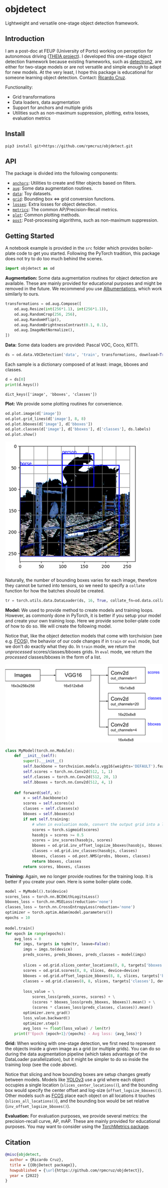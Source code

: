 # objdetect
Lightweight and versatile one-stage object detection framework.

## Introduction

I am a post-doc at FEUP (University of Porto) working on perception for autonomous driving ([THEIA project](https://noticias.up.pt/u-porto-bosch-projeto-de-investigacao-28-milhoes-de-euros/)). I developed this one-stage object detection framework because existing frameworks, such as [detectron2](https://github.com/facebookresearch/detectron2), are either for two-stage models or are not versatile and simple enough to adapt for new models. At the very least, I hope this package is educational for someone learning object detection. Contact: [Ricardo Cruz](mailto:rpcruz@fe.up.pt).

Functionality:
* Grid transformations
* Data loaders, data augmentation
* Support for anchors and multiple grids
* Utilities such as non-maximum suppression, plotting, extra losses, evaluation metrics

## Install

```
pip3 install git+https://github.com/rpmcruz/objdetect.git
```

## API

The package is divided into the following components:

* [`anchors`](http://htmlpreview.github.io/?https://github.com/rpmcruz/objdetect/blob/main/html/anchors.html): Utilities to create and filter objects based on filters.
* [`aug`](http://htmlpreview.github.io/?https://github.com/rpmcruz/objdetect/blob/main/html/aug.html): Some data augmentation routines.
* [`data`](http://htmlpreview.github.io/?https://github.com/rpmcruz/objdetect/blob/main/html/data.html): Toy datasets.
* [`grid`](http://htmlpreview.github.io/?https://github.com/rpmcruz/objdetect/blob/main/html/grid.html): Bounding box <=> grid conversion functions.
* [`losses`](http://htmlpreview.github.io/?https://github.com/rpmcruz/objdetect/blob/main/html/losses.html): Extra losses for object detection.
* [`metrics`](http://htmlpreview.github.io/?https://github.com/rpmcruz/objdetect/blob/main/html/metrics.html): The common AP/Precision-Recall metrics.
* [`plot`](http://htmlpreview.github.io/?https://github.com/rpmcruz/objdetect/blob/main/html/plot.html): Common plotting methods.
* [`post`](http://htmlpreview.github.io/?https://github.com/rpmcruz/objdetect/blob/main/html/post.html): Post-processing algorithms, such as non-maximum suppression.

## Getting Started

A notebook example is provided in the `src` folder which provides boiler-plate code to get you started. Following the PyTorch tradition, this package does not try to do too much behind the scenes.

```python
import objdetect as od
```

**Augmentation:** Some data augmentation routines for object detection are available. These are mainly provided for educational purposes and might be removed in the future. We recommend you use [Albumentations](https://albumentations.ai/), which work similarly to ours.

```python
transformations = od.aug.Compose([
    od.aug.Resize(int(256*1.1), int(256*1.1)),
    od.aug.RandomCrop(256, 256),
    od.aug.RandomHflip(),
    od.aug.RandomBrightnessContrast(0.1, 0.1),
    od.aug.ImageNetNormalize(),
])
```

**Data:** Some data loaders are provided: Pascal VOC, Coco, KITTI.

```python
ds = od.data.VOCDetection('data', 'train', transformations, download=True)
```

Each sample is a dictionary composed of at least: image, bboxes and classes.

```python
d = ds[0]
print(d.keys())
```

```
dict_keys(['image', 'bboxes', 'classes'])
```

**Plot:** We provide some plotting routines for convenience.

```python
od.plot.image(d['image'])
od.plot.grid_lines(d['image'], 8, 8)
od.plot.bboxes(d['image'], d['bboxes'])
od.plot.classes(d['image'], d['bboxes'], d['classes'], ds.labels)
od.plot.show()
```

![](src/image.jpg)

Naturally, the number of bounding boxes varies for each image, therefore they cannot be turned into tensors, so we need to specify a `collate` function for how the batches should be created.

```python
tr = torch.utils.data.DataLoader(ds, 16, True, collate_fn=od.data.collate_fn)
```

**Model:** We used to provide method to create models and training loops. However, as commonly done in PyTorch, it is better if you setup your model and create your own training loop. Here we provide some boiler-plate code of how to do so. We will create the following model.

Notice that, like the object detection models that come with torchvision (see e.g. [FCOS](https://pytorch.org/vision/stable/models/generated/torchvision.models.detection.fcos_resnet50_fpn.html#torchvision.models.detection.fcos_resnet50_fpn)), the behavior of our code changes if in `train` or `eval` mode, but we don't do exactly what they do. In `train` mode, we return the *unprocessed* scores/classes/bboxes grids. In `eval` mode, we return the *processed* classes/bboxes in the form of a list.

![](src/model.svg)

```python
class MyModel(torch.nn.Module):
    def __init__(self):
        super().__init__()
        self.backbone = torchvision.models.vgg16(weights='DEFAULT').features
        self.scores = torch.nn.Conv2d(512, 1, 1)
        self.classes = torch.nn.Conv2d(512, 20, 1)
        self.bboxes = torch.nn.Conv2d(512, 4, 1)

    def forward(self, x):
        x = self.backbone(x)
        scores = self.scores(x)
        classes = self.classes(x)
        bboxes = self.bboxes(x)
        if not self.training:
            # when in evaluation mode, convert the output grid into a list of bboxes/classes
            scores = torch.sigmoid(scores)
            hasobjs = scores >= 0.5
            scores = inv_scores(hasobjs, scores)
            bboxes = od.grid.inv_offset_logsize_bboxes(hasobjs, bboxes)
            classes = od.grid.inv_classes(hasobjs, classes)
            bboxes, classes = od.post.NMS(probs, bboxes, classes)
            return bboxes, classes
        return scores, bboxes, classes
```

**Training:** Again, we no longer provide routines for the training loop. It is better if you create your own. Here is some boiler-plate code.

```python
model = MyModel().to(device)
scores_loss = torch.nn.BCEWithLogitsLoss()
bboxes_loss = torch.nn.MSELoss(reduction='none')
classes_loss = torch.nn.CrossEntropyLoss(reduction='none')
optimizer = torch.optim.Adam(model.parameters())
epochs = 10

model.train()
for epoch in range(epochs):
    avg_loss = 0
    for imgs, targets in tqdm(tr, leave=False):
        imgs = imgs.to(device)
        preds_scores, preds_bboxes, preds_classes = model(imgs)

        slices = od.grid.slices_center_locations(8, 8, targets['bboxes'])
        scores = od.grid.scores(8, 8, slices, device=device)
        bboxes = od.grid.offset_logsize_bboxes(8, 8, slices, targets['bboxes'], device=device)
        classes = od.grid.classes(8, 8, slices, targets['classes'], device=device)

        loss_value = \
            scores_loss(preds_scores, scores) + \
            (scores * bboxes_loss(preds_bboxes, bboxes)).mean() + \
            (scores * classes_loss(preds_classes, classes)).mean()
        optimizer.zero_grad()
        loss_value.backward()
        optimizer.step()
        avg_loss += float(loss_value) / len(tr)
    print(f'Epoch {epoch+1}/{epochs} - Avg loss: {avg_loss}')
```

**Grid:** When working with one-stage detection, we first need to represent the objects inside a given image as a grid (or multiple grids). You can do so during the data augmentation pipeline (which takes advantage of the DataLoader parallelization), but it might be simpler to do so inside the training loop (see the code above).

Notice that slicing and how bounding boxes are setup changes greatly between models. Models like [YOLOv3](https://arxiv.org/abs/1804.02767) use a grid where each object occupies a single location (`slices_center_locations()`), and the bounding box would specify the center offset and log-size (`offset_logsize_bboxes()`). Other models such as [FCOS](https://arxiv.org/abs/1904.01355) place each object on all locations it touches (`slices_all_locations()`), and the bounding box would be set relative (`inv_offset_logsize_bboxes()`).

**Evaluation:** For evaluation purposes, we provide several metrics: the precision-recall curve, AP, mAP. These are mainly provided for educational purposes. You may want to consider using the [TorchMetrics package](https://torchmetrics.readthedocs.io/en/stable/).

## Citation

```bib
@misc{objdetect,
  author = {Ricardo Cruz},
  title = {{ObjDetect package}},
  howpublished = {\url{https://github.com/rpmcruz/objdetect}},
  year = {2022}
}
```
